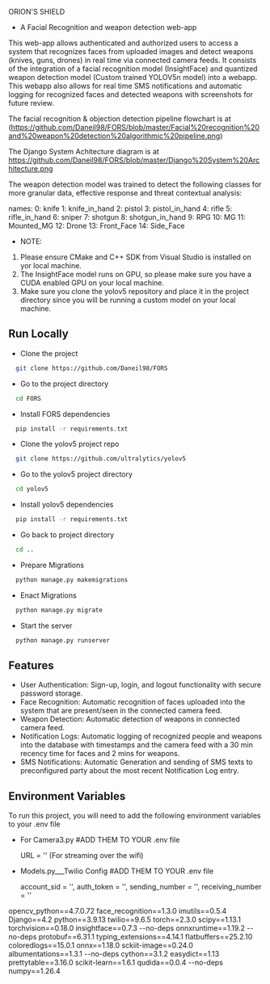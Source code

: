 
  ORION'S SHIELD
- A Facial Recognition and weapon detection web-app

This web-app allows authenticated and authorized users to access a system that recognizes faces from uploaded images and detect weapons (knives, guns, drones) in real time via connected camera feeds. It consists of the integration of a facial recognition model (InsightFace) and quantized weapon detection model (Custom trained YOLOV5n model) into a webapp. This webapp also allows for real time SMS notifications and automatic logging for recognized faces and detected weapons with screenshots for future review.

The facial recognition & objection detection pipeline flowchart is at (https://github.com/Daneil98/FORS/blob/master/Facial%20recognition%20and%20weapon%20detection%20algorithmic%20pipeline.png)

The Django System Achitecture diagram is at https://github.com/Daneil98/FORS/blob/master/Django%20System%20Architecture.png


The weapon detection model was trained to detect the following classes for more granular data, effective response and threat contextual analysis:

names:
  0: knife
  1: knife_in_hand
  2: pistol
  3: pistol_in_hand
  4: rifle
  5: rifle_in_hand
  6: sniper
  7: shotgun
  8: shotgun_in_hand
  9: RPG
  10: MG
  11: Mounted_MG
  12: Drone
  13: Front_Face
  14: Side_Face


- NOTE: 
1. Please ensure CMake and C++ SDK from Visual Studio is installed on yor local machine.
2. The InsightFace model runs on GPU, so please make sure you have a CUDA enabled GPU on your local machine.
3. Make sure you clone the yolov5 repository and place it in the project directory since you will be running a custom model on your local machine.


## Run Locally

- Clone the project

```bash
  git clone https://github.com/Daneil98/FORS
```


- Go to the project directory

```bash
  cd FORS
```


- Install FORS dependencies

```bash
  pip install -r requirements.txt

```


- Clone the yolov5 project repo

```bash
  git clone https://github.com/ultralytics/yolov5
```


- Go to the yolov5 project directory

```bash
  cd yolov5
```


- Install yolov5 dependencies

```bash
  pip install -r requirements.txt

```


- Go back to project directory

```bash
  cd ..
```


- Prepare Migrations

```bash
  python manage.py makemigrations

```


- Enact Migrations

```bash
  python manage.py migrate

```


- Start the server

```bash
  python manage.py runserver
```


## Features

- User Authentication: Sign-up, login, and logout functionality with secure password storage.
- Face Recognition: Automatic recognition of faces uploaded into the system that are present/seen in the connected camera feed.
- Weapon Detection: Automatic detection of weapons in connected camera feed.
- Notification Logs: Automatic logging of recognized people and weapons into the database with timestamps and the camera feed with a 30 min recency time for faces and 2 mins for weapons.
- SMS Notifications: Automatic Generation and sending of SMS texts to preconfigured party about the most recent Notification Log entry.

## Environment Variables

To run this project, you will need to add the following environment variables to your .env file

- For Camera3.py #ADD THEM TO YOUR .env file
  
  URL = '' (For streaming over the wifi)

- Models.py___Twilio Config #ADD THEM TO YOUR .env file

  account_sid = '',
  auth_token = '',
  sending_number = '',
  receiving_number = ''





opencv_python==4.7.0.72
face_recognition==1.3.0
imutils==0.5.4
Django==4.2
python==3.9.13
twilio==9.6.5
torch==2.3.0
scipy==1.13.1
torchvision==0.18.0
insightface==0.7.3 --no-deps
onnxruntime==1.19.2 --no-deps
protobuf==6.31.1
typing_extensions==4.14.1
flatbuffers==25.2.10
coloredlogs==15.0.1
onnx==1.18.0
sckiit-image==0.24.0
albumentations==1.3.1 --no-deps
cython==3.1.2
easydict==1.13
prettytable==3.16.0 
scikit-learn==1.6.1
qudida==0.0.4 --no-deps
numpy==1.26.4
